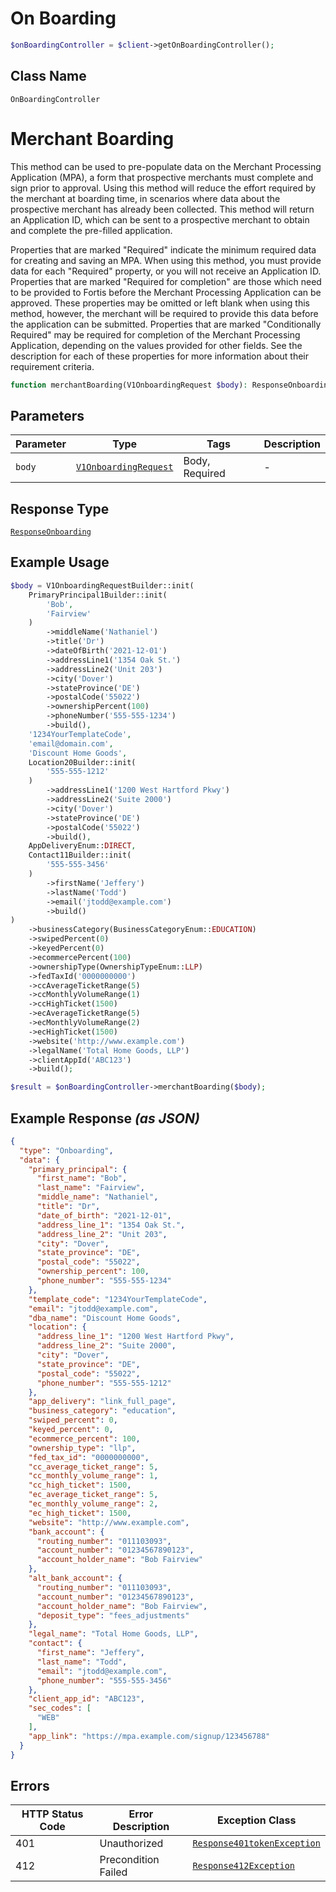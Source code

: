# On Boarding

```php
$onBoardingController = $client->getOnBoardingController();
```

## Class Name

`OnBoardingController`


# Merchant Boarding

This method can be used to pre-populate data on the Merchant Processing Application (MPA), a form that prospective merchants must complete and sign prior to approval. Using this method will reduce the effort required by the merchant at boarding time, in scenarios where data about the prospective merchant has already been collected. This method will return an Application ID, which can be sent to a prospective merchant to obtain and complete the pre-filled application.

Properties that are marked "Required" indicate the minimum required data for creating and saving an MPA. When using this method, you must provide data for each "Required" property, or you will not receive an Application ID. Properties that are marked "Required for completion" are those which need to be provided to Fortis before the Merchant Processing Application can be approved. These properties may be omitted or left blank when using this method, however, the merchant will be required to provide this data before the application can be submitted. Properties that are marked "Conditionally Required" may be required for completion of the Merchant Processing Application, depending on the values provided for other fields. See the description for each of these properties for more information about their requirement criteria.

```php
function merchantBoarding(V1OnboardingRequest $body): ResponseOnboarding
```

## Parameters

| Parameter | Type | Tags | Description |
|  --- | --- | --- | --- |
| `body` | [`V1OnboardingRequest`](../../doc/models/v1-onboarding-request.md) | Body, Required | - |

## Response Type

[`ResponseOnboarding`](../../doc/models/response-onboarding.md)

## Example Usage

```php
$body = V1OnboardingRequestBuilder::init(
    PrimaryPrincipal1Builder::init(
        'Bob',
        'Fairview'
    )
        ->middleName('Nathaniel')
        ->title('Dr')
        ->dateOfBirth('2021-12-01')
        ->addressLine1('1354 Oak St.')
        ->addressLine2('Unit 203')
        ->city('Dover')
        ->stateProvince('DE')
        ->postalCode('55022')
        ->ownershipPercent(100)
        ->phoneNumber('555-555-1234')
        ->build(),
    '1234YourTemplateCode',
    'email@domain.com',
    'Discount Home Goods',
    Location20Builder::init(
        '555-555-1212'
    )
        ->addressLine1('1200 West Hartford Pkwy')
        ->addressLine2('Suite 2000')
        ->city('Dover')
        ->stateProvince('DE')
        ->postalCode('55022')
        ->build(),
    AppDeliveryEnum::DIRECT,
    Contact11Builder::init(
        '555-555-3456'
    )
        ->firstName('Jeffery')
        ->lastName('Todd')
        ->email('jtodd@example.com')
        ->build()
)
    ->businessCategory(BusinessCategoryEnum::EDUCATION)
    ->swipedPercent(0)
    ->keyedPercent(0)
    ->ecommercePercent(100)
    ->ownershipType(OwnershipTypeEnum::LLP)
    ->fedTaxId('0000000000')
    ->ccAverageTicketRange(5)
    ->ccMonthlyVolumeRange(1)
    ->ccHighTicket(1500)
    ->ecAverageTicketRange(5)
    ->ecMonthlyVolumeRange(2)
    ->ecHighTicket(1500)
    ->website('http://www.example.com')
    ->legalName('Total Home Goods, LLP')
    ->clientAppId('ABC123')
    ->build();

$result = $onBoardingController->merchantBoarding($body);
```

## Example Response *(as JSON)*

```json
{
  "type": "Onboarding",
  "data": {
    "primary_principal": {
      "first_name": "Bob",
      "last_name": "Fairview",
      "middle_name": "Nathaniel",
      "title": "Dr",
      "date_of_birth": "2021-12-01",
      "address_line_1": "1354 Oak St.",
      "address_line_2": "Unit 203",
      "city": "Dover",
      "state_province": "DE",
      "postal_code": "55022",
      "ownership_percent": 100,
      "phone_number": "555-555-1234"
    },
    "template_code": "1234YourTemplateCode",
    "email": "jtodd@example.com",
    "dba_name": "Discount Home Goods",
    "location": {
      "address_line_1": "1200 West Hartford Pkwy",
      "address_line_2": "Suite 2000",
      "city": "Dover",
      "state_province": "DE",
      "postal_code": "55022",
      "phone_number": "555-555-1212"
    },
    "app_delivery": "link_full_page",
    "business_category": "education",
    "swiped_percent": 0,
    "keyed_percent": 0,
    "ecommerce_percent": 100,
    "ownership_type": "llp",
    "fed_tax_id": "0000000000",
    "cc_average_ticket_range": 5,
    "cc_monthly_volume_range": 1,
    "cc_high_ticket": 1500,
    "ec_average_ticket_range": 5,
    "ec_monthly_volume_range": 2,
    "ec_high_ticket": 1500,
    "website": "http://www.example.com",
    "bank_account": {
      "routing_number": "011103093",
      "account_number": "01234567890123",
      "account_holder_name": "Bob Fairview"
    },
    "alt_bank_account": {
      "routing_number": "011103093",
      "account_number": "01234567890123",
      "account_holder_name": "Bob Fairview",
      "deposit_type": "fees_adjustments"
    },
    "legal_name": "Total Home Goods, LLP",
    "contact": {
      "first_name": "Jeffery",
      "last_name": "Todd",
      "email": "jtodd@example.com",
      "phone_number": "555-555-3456"
    },
    "client_app_id": "ABC123",
    "sec_codes": [
      "WEB"
    ],
    "app_link": "https://mpa.example.com/signup/123456788"
  }
}
```

## Errors

| HTTP Status Code | Error Description | Exception Class |
|  --- | --- | --- |
| 401 | Unauthorized | [`Response401tokenException`](../../doc/models/response-401-token-exception.md) |
| 412 | Precondition Failed | [`Response412Exception`](../../doc/models/response-412-exception.md) |

